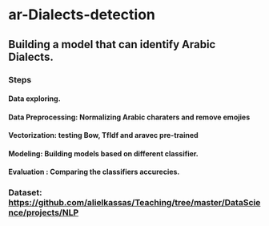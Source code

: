 # ar-Dialects-detection

## Building a model that can identify Arabic Dialects.

### Steps
#### Data exploring.
#### Data Preprocessing: Normalizing Arabic charaters and remove emojies
#### Vectorization: testing Bow, TfIdf and aravec pre-trained
#### Modeling: Building models based on different classifier.
#### Evaluation : Comparing the classifiers accurecies.


### Dataset: https://github.com/alielkassas/Teaching/tree/master/DataScience/projects/NLP
